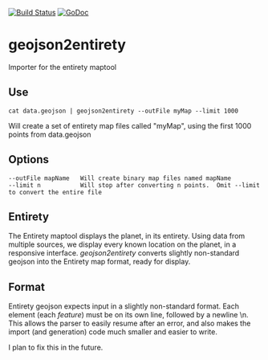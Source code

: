 [![Build Status](https://travis-ci.org/donomii/geojson2entirety.svg?branch=master)](https://travis-ci.org/donomii/geojson2entirety)
[![GoDoc](https://godoc.org/github.com/donomii/geojson2entirety?status.svg)](https://godoc.org/github.com/donomii/geojson2entirety)

# geojson2entirety
Importer for the entirety maptool

## Use

    cat data.geojson | geojson2entirety --outFile myMap --limit 1000

Will create a set of entirety map files called "myMap", using the first 1000 points from data.geojson

## Options

    --outFile mapName   Will create binary map files named mapName
    --limit n           Will stop after converting n points.  Omit --limit to convert the entire file

## Entirety

The Entirety maptool displays the planet, in its entirety.  Using data from multiple sources, we display every known location on the planet, in a responsive interface.  *geojson2entirety* converts slightly non-standard geojson into the Entirety map format, ready for display.

## Format

Entirety geojson expects input in a slightly non-standard format.  Each element (each *feature*) must be on its own line, followed by a newline \n.  This allows the parser to easily resume after an error, and also makes the import (and generation) code much smaller and easier to write.

I plan to fix this in the future.
